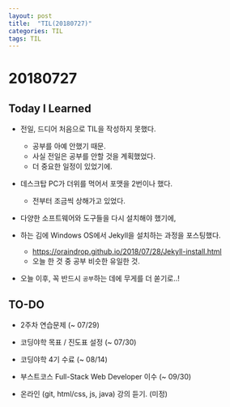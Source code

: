 ```yaml
---
layout: post
title:  "TIL(20180727)"
categories: TIL
tags: TIL
---
```

# 20180727
## Today I Learned

- 전일, 드디어 처음으로 TIL을 작성하지 못했다.
    - 공부를 아예 안했기 때문.
    - 사실 전일은 공부를 안할 것을 계획했었다.
    - 더 중요한 일정이 있었기에.

- 데스크탑 PC가 더위를 먹어서 포맷을 2번이나 했다.
    - 전부터 조금씩 상해가고 있었다.
- 다양한 소프트웨어와 도구들을 다시 설치해야 했기에,
- 하는 김에 Windows OS에서 Jekyll을 설치하는 과정을 포스팅했다.
    - <https://oraindrop.github.io/2018/07/28/Jekyll-install.html>
    - 오늘 한 것 중 공부 비슷한 유일한 것.

- 오늘 이후, 꼭 반드시 `공부`하는 데에 무게를 더 쏟기로..!

## TO-DO
- 2주차 연습문제 (~ 07/29)
- 코딩야학 목표 / 진도표 설정 (~ 07/30)
- 코딩야학 4기 수료 (~ 08/14)

- 부스트코스 Full-Stack Web Developer 이수 (~ 09/30)

- 온라인 (git, html/css, js, java) 강의 듣기. (미정)